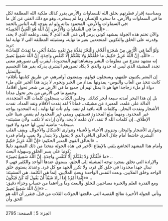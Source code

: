 ------------------------------------------------------------------------

وبمناسبة إقرار فطرتهم بخلق الله للسماوات والأرض يقرر كذلك ملكية الله
المطلقة لكل ما في السماوات والأرض. ما سخره للإنسان وما لم يسخره. وهو مع
ذلك الغني عن كل ما في السماوات والأرض، المحمود بذاته ولو لم يتوجه إليه
الناس بالحمد:  
«لِلَّهِ ما فِي السَّماواتِ وَالْأَرْضِ. إِنَّ اللَّهَ هُوَ الْغَنِيُّ الْحَمِيدُ» ..  
والآن تختم هذه الجولة بمشهد كوني يرمز إلى غنى الله الذي لا ينفد، وعلمه
الذي لا يحد، وقدرته على الخلق والتكوين المتجددين بغير ما نهاية، ومشيئته
المطلقة التي لا نهاية لما تريد:  
«وَلَوْ أَنَّما فِي الْأَرْضِ مِنْ شَجَرَةٍ أَقْلامٌ، وَالْبَحْرُ يَمُدُّهُ مِنْ بَعْدِهِ سَبْعَةُ أَبْحُرٍ، ما نَفِدَتْ
كَلِماتُ اللَّهِ. إِنَّ اللَّهَ عَزِيزٌ حَكِيمٌ. ما خَلْقُكُمْ وَلا بَعْثُكُمْ إِلَّا كَنَفْسٍ واحِدَةٍ. إِنَّ
اللَّهَ سَمِيعٌ بَصِيرٌ» ..  
إنه مشهد منتزع من معلومات البشر ومشاهداتهم المحدودة، ليقرب إلى تصورهم
معنى تجدد المشيئة الذي ليس له حدود والذي لا يكاد تصورهم البشري يدركه
بغير هذا التجسيم والتمثيل.  
إن البشر يكتبون علمهم، ويسجلون قولهم، ويمضون أوامرهم، عن طريق كتابتها
بأقلام- كانت تتخذ من الغاب والبوص- يمدونها بمداد من الحبر ونحوه. لا يزيد
هذا الحبر على ملء دواة أو ملء زجاجة! فها هو ذا يمثل لهم أن جميع ما في
الأرض من شجر تحول أقلاما. وجميع ما في الأرض من بحر تحول مدادا.  
بل إن هذا البحر أمدته سبعة أبحر كذلك.. وجلس الكتاب يسجلون كلمات الله
المتجددة، الدالة على علمه، المعبرة عن مشيئته.. فماذا؟ لقد نفدت الأقلام
ونفد المداد. نفدت الأشجار ونفدت البحار.. وكلمات الله باقية لم تنفد، ولم
تأت لها نهاية.. إنه المحدود يواجه غير المحدود. ومهما يبلغ المحدود
فسينتهي ويبقى غير المحدود لم ينقص شيئا على الإطلاق.. إن كلمات الله لا
تنفد، لأن علمه لا يحد، ولأن إرادته لا تكف، ولأن مشيئته- سبحانه- ماضية
ليس لها حدود ولا قيود.  
وتتوارى الأشجار والبحار، وتنزوي الأحياء والأشياء وتتوارى الأشكال
والأحوال. ويقف القلب البشري خاشعا أمام جلال الخالق الباقي الذي لا يتحول
ولا يتبدل ولا يغيب وأمام قدرة الخالق القوي المدبر الحكيم: «إِنَّ اللَّهَ عَزِيزٌ
حَكِيمٌ» ..  
وأمام هذا المشهد الخاشع يلقي بالإيقاع الأخير في هذه الجولة متخذا من ذلك
المشهد دليلا كونيا على يسر الخلق وسهولة البعث:  
«ما خَلْقُكُمْ وَلا بَعْثُكُمْ إِلَّا كَنَفْسٍ واحِدَةٍ. إِنَّ اللَّهَ سَمِيعٌ بَصِيرٌ» ..  
والإرادة التي تخلق بمجرد توجه المشيئة إلى الخلق، يستوي عندها الواحد
والكثير فهي لا تبذل جهدا محدودا في خلق كل فرد، ولا تكرر الجهد مع كل فرد.
وعندئذ يستوي خلق الواحد وخلق الملايين. وبعث النفس الواحدة وبعث الملايين.
إنما هي الكلمة. هي المشيئة: «إِنَّما أَمْرُهُ إِذا أَرادَ شَيْئاً أَنْ يَقُولَ لَهُ كُنْ
فَيَكُونُ» ..  
ومع القدرة العلم والخبرة مصاحبين للخلق والبعث وما وراءهما من حساب وجزاء
دقيق: «إِنَّ اللَّهَ سَمِيعٌ بَصِيرٌ» ..  
وتأتي الجولة الأخيرة تعالج القضية التي عالجتها الجولات الثلاث من قبل.
فتقرر أن الله هو الحق وأن

------------------------------------------------------------------------

الجزء: 5 ¦ الصفحة: 2795
